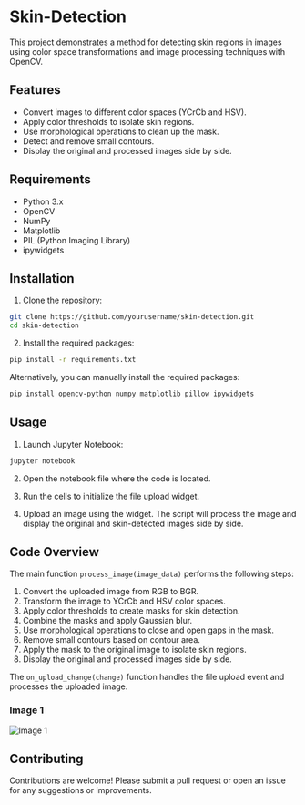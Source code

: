 # Skin-Detection

This project demonstrates a method for detecting skin regions in images using color space transformations and image processing techniques with OpenCV. 

## Features

- Convert images to different color spaces (YCrCb and HSV).
- Apply color thresholds to isolate skin regions.
- Use morphological operations to clean up the mask.
- Detect and remove small contours.
- Display the original and processed images side by side.

## Requirements

- Python 3.x
- OpenCV
- NumPy
- Matplotlib
- PIL (Python Imaging Library)
- ipywidgets

## Installation

1. Clone the repository:

```bash
git clone https://github.com/yourusername/skin-detection.git
cd skin-detection
```

2. Install the required packages:

```bash
pip install -r requirements.txt
```

Alternatively, you can manually install the required packages:

```bash
pip install opencv-python numpy matplotlib pillow ipywidgets
```

## Usage

1. Launch Jupyter Notebook:

```bash
jupyter notebook
```

2. Open the notebook file where the code is located.

3. Run the cells to initialize the file upload widget.

4. Upload an image using the widget. The script will process the image and display the original and skin-detected images side by side.

## Code Overview

The main function `process_image(image_data)` performs the following steps:

1. Convert the uploaded image from RGB to BGR.
2. Transform the image to YCrCb and HSV color spaces.
3. Apply color thresholds to create masks for skin detection.
4. Combine the masks and apply Gaussian blur.
5. Use morphological operations to close and open gaps in the mask.
6. Remove small contours based on contour area.
7. Apply the mask to the original image to isolate skin regions.
8. Display the original and processed images side by side.

The `on_upload_change(change)` function handles the file upload event and processes the uploaded image.

### Image 1
![Image 1](Output%20Images/image1.png)

## Contributing

Contributions are welcome! Please submit a pull request or open an issue for any suggestions or improvements.

